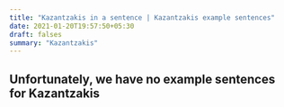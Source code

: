 ```yaml
---
title: "Kazantzakis in a sentence | Kazantzakis example sentences"
date: 2021-01-20T19:57:50+05:30
draft: falses
summary: "Kazantzakis"
---
```

## Unfortunately, we have no example sentences for Kazantzakis                 
